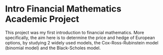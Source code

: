 # Intro Financial Mathematics Academic Project
This project was my first introduction to financial mathematics. More specifically, the aim here is to determine the price and hedge of European options, by studying 2 widely used models, the Cox-Ross-Rubinstein model (binomial model) and the Black-Scholes model.
